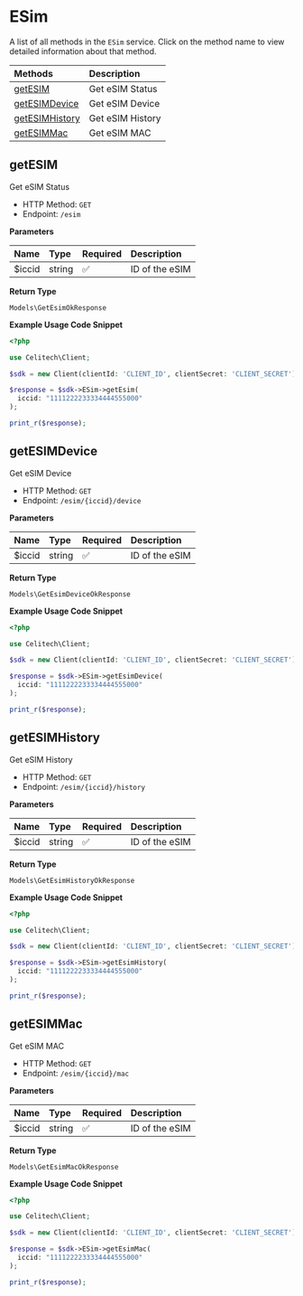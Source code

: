 # ESim

A list of all methods in the `ESim` service. Click on the method name to view detailed information about that method.

| Methods | Description |
| :------ | :---------- |
|[getESIM](#getesim)| Get eSIM Status |
|[getESIMDevice](#getesimdevice)| Get eSIM Device |
|[getESIMHistory](#getesimhistory)| Get eSIM History |
|[getESIMMac](#getesimmac)| Get eSIM MAC |

## getESIM

Get eSIM Status


- HTTP Method: `GET`
- Endpoint: `/esim`

**Parameters**

| Name    | Type| Required | Description |
| :-------- | :----------| :----------| :----------|
| $iccid | string | ✅ | ID of the eSIM |

**Return Type**

`Models\GetEsimOkResponse`

**Example Usage Code Snippet**
```php
<?php

use Celitech\Client;

$sdk = new Client(clientId: 'CLIENT_ID', clientSecret: 'CLIENT_SECRET');

$response = $sdk->ESim->getEsim(
  iccid: "1111222233334444555000"
);

print_r($response);
```

## getESIMDevice

Get eSIM Device


- HTTP Method: `GET`
- Endpoint: `/esim/{iccid}/device`

**Parameters**

| Name    | Type| Required | Description |
| :-------- | :----------| :----------| :----------|
| $iccid | string | ✅ | ID of the eSIM |

**Return Type**

`Models\GetEsimDeviceOkResponse`

**Example Usage Code Snippet**
```php
<?php

use Celitech\Client;

$sdk = new Client(clientId: 'CLIENT_ID', clientSecret: 'CLIENT_SECRET');

$response = $sdk->ESim->getEsimDevice(
  iccid: "1111222233334444555000"
);

print_r($response);
```

## getESIMHistory

Get eSIM History


- HTTP Method: `GET`
- Endpoint: `/esim/{iccid}/history`

**Parameters**

| Name    | Type| Required | Description |
| :-------- | :----------| :----------| :----------|
| $iccid | string | ✅ | ID of the eSIM |

**Return Type**

`Models\GetEsimHistoryOkResponse`

**Example Usage Code Snippet**
```php
<?php

use Celitech\Client;

$sdk = new Client(clientId: 'CLIENT_ID', clientSecret: 'CLIENT_SECRET');

$response = $sdk->ESim->getEsimHistory(
  iccid: "1111222233334444555000"
);

print_r($response);
```

## getESIMMac

Get eSIM MAC


- HTTP Method: `GET`
- Endpoint: `/esim/{iccid}/mac`

**Parameters**

| Name    | Type| Required | Description |
| :-------- | :----------| :----------| :----------|
| $iccid | string | ✅ | ID of the eSIM |

**Return Type**

`Models\GetEsimMacOkResponse`

**Example Usage Code Snippet**
```php
<?php

use Celitech\Client;

$sdk = new Client(clientId: 'CLIENT_ID', clientSecret: 'CLIENT_SECRET');

$response = $sdk->ESim->getEsimMac(
  iccid: "1111222233334444555000"
);

print_r($response);
```


